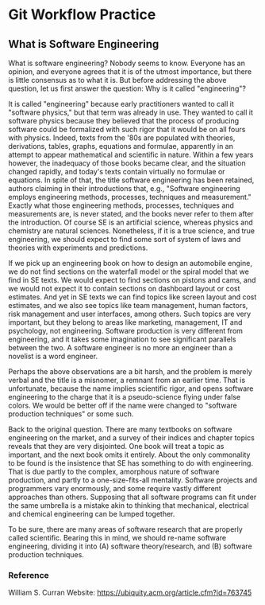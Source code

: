 # Git Workflow Practice
## What is Software Engineering

What is software engineering? Nobody seems to know. Everyone has an opinion, and everyone agrees that it is of the utmost importance, but there is little consensus as to what it is. But before addressing the above question, let us first answer the question: Why is it called "engineering"?

It is called "engineering" because early practitioners wanted to call it "software physics," but that term was already in use. They wanted to call it software physics because they believed that the process of producing software could be formalized with such rigor that it would be on all fours with physics. Indeed, texts from the '80s are populated with theories, derivations, tables, graphs, equations and formulae, apparently in an attempt to appear mathematical and scientific in nature. Within a few years however, the inadequacy of those books became clear, and the situation changed rapidly, and today's texts contain virtually no formulae or equations. In spite of that, the title software engineering has been retained, authors claiming in their introductions that, e.g., "Software engineering employs engineering methods, processes, techniques and measurement." Exactly what those engineering methods, processes, techniques and measurements are, is never stated, and the books never refer to them after the introduction. Of course SE is an artificial science, whereas physics and chemistry are natural sciences. Nonetheless, if it is a true science, and true engineering, we should expect to find some sort of system of laws and theories with experiments and predictions.

If we pick up an engineering book on how to design an automobile engine, we do not find sections on the waterfall model or the spiral model that we find in SE texts. We would expect to find sections on pistons and cams, and we would not expect it to contain sections on dashboard layout or cost estimates. And yet in SE texts we can find topics like screen layout and cost estimates, and we also see topics like team management, human factors, risk management and user interfaces, among others. Such topics are very important, but they belong to areas like marketing, management, IT and psychology, not engineering. Software production is very different from engineering, and it takes some imagination to see significant parallels between the two. A software engineer is no more an engineer than a novelist is a word engineer.

Perhaps the above observations are a bit harsh, and the problem is merely verbal and the title is a misnomer, a remnant from an earlier time. That is unfortunate, because the name implies scientific rigor, and opens software engineering to the charge that it is a pseudo-science flying under false colors. We would be better off if the name were changed to "software production techniques" or some such.

Back to the original question. There are many textbooks on software engineering on the market, and a survey of their indices and chapter topics reveals that they are very disjointed. One book will treat a topic as important, and the next book omits it entirely. About the only commonality to be found is the insistence that SE has something to do with engineering. That is due partly to the complex, amorphous nature of software production, and partly to a one-size-fits-all mentality. Software projects and programmers vary enormously, and some require vastly different approaches than others. Supposing that all software programs can fit under the same umbrella is a mistake akin to thinking that mechanical, electrical and chemical engineering can be lumped together.

To be sure, there are many areas of software research that are properly called scientific. Bearing this in mind, we should re-name software engineering, dividing it into (A) software theory/research, and (B) software production techniques.

### Reference

William S. Curran
Website: https://ubiquity.acm.org/article.cfm?id=763745
